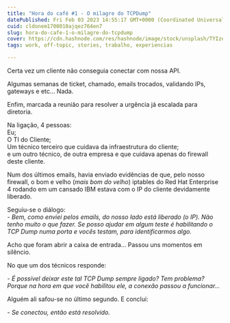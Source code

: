 ```yaml
---
title: "Hora do café #1 - O milagre do TCPDump"
datePublished: Fri Feb 03 2023 14:55:17 GMT+0000 (Coordinated Universal Time)
cuid: cldonem1700010ajqez764en7
slug: hora-do-cafe-1-o-milagre-do-tcpdump
cover: https://cdn.hashnode.com/res/hashnode/image/stock/unsplash/TYIzeCiZ_60/upload/751906eb795f1f82656bcbabf625bee9.jpeg
tags: work, off-topic, stories, trabalho, experiencias

---
```


Certa vez um cliente não conseguia conectar com nossa API.

Algumas semanas de ticket, chamado, emails trocados, validando IPs, gateways e etc... Nada.  
  
Enfim, marcada a reunião para resolver a urgência já escalada para diretoria.  
  
Na ligação, 4 pessoas:  
Eu;  
O TI do Cliente;  
Um técnico terceiro que cuidava da infraestrutura do cliente;  
e um outro técnico, de outra empresa e que cuidava apenas do firewall deste cliente.  
  
Num dos últimos emails, havia enviado evidências de que, pelo nosso firewall, o bom e velho (*mais bom do velho*) iptables do Red Hat Enterprise 4 rodando em um cansado IBM estava com o IP do cliente devidamente liberado.

Seguiu-se o diálogo:  
*\- Bem, como enviei pelos emails, do nosso lado está liberado (o IP). Não tenho muito o que fazer. Se posso ajudar em algum teste é habilitando o TCP Dump numa porta e vocês testam, para identificarmos algo.*

Acho que foram abrir a caixa de entrada... Passou uns momentos em silêncio.

No que um dos técnicos responde:

*\- É possível deixar este tal TCP Dump sempre ligado? Tem problema? Porque na hora em que você habilitou ele, a conexão passou a funcionar...*

Alguém ali safou-se no último segundo. E conclui:

*\- Se conectou, então está resolvido.*